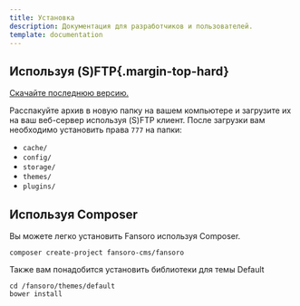 ```yaml
---
title: Установка
description: Документация для разработчиков и пользователей.
template: documentation
---
```


## Используя (S)FTP{.margin-top-hard}

[Скачайте последнюю версию.](http://fansoro.org/ru/download)  

Расспакуйте архив в новую папку на вашем компьютере и загрузите их на ваш веб-сервер используя (S)FTP клиент. После загрузки вам необходимо установить права `777` на папки:
* `cache/`
* `config/`
* `storage/`
* `themes/`
* `plugins/`

## Используя Composer

Вы можете легко установить Fansoro используя Composer.  

```
composer create-project fansoro-cms/fansoro
```

Также вам понадобится установить библиотеки для темы Default  
```
cd /fansoro/themes/default  
bower install
```
